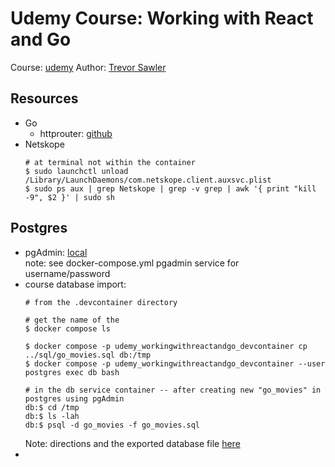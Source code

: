 # Udemy Course: Working with React and Go

Course: [udemy](https://www.udemy.com/course/working-with-react-and-go-golang/)
Author: [Trevor Sawler](https://www.udemy.com/user/trevor-sawler/)

## Resources
* Go
  * httprouter: [github](https://github.com/julienschmidt/httprouter)
* Netskope
  ```
  # at terminal not within the container
  $ sudo launchctl unload /Library/LaunchDaemons/com.netskope.client.auxsvc.plist
  $ sudo ps aux | grep Netskope | grep -v grep | awk '{ print "kill -9", $2 }' | sudo sh
  ```

## Postgres
* pgAdmin: [local](http://localhost:5050/browser/#)  
  note: see docker-compose.yml pgadmin service for username/password
* course database import:  
  ```
  # from the .devcontainer directory

  # get the name of the 
  $ docker compose ls

  $ docker compose -p udemy_workingwithreactandgo_devcontainer cp ../sql/go_movies.sql db:/tmp
  $ docker compose -p udemy_workingwithreactandgo_devcontainer --user postgres exec db bash

  # in the db service container -- after creating new "go_movies" in postgres using pgAdmin
  db:$ cd /tmp
  db:$ ls -lah
  db:$ psql -d go_movies -f go_movies.sql
  ```  
  Note: directions and the exported database file [here](https://www.udemy.com/course/working-with-react-and-go-golang/learn/lecture/26508808#overview)
* 
